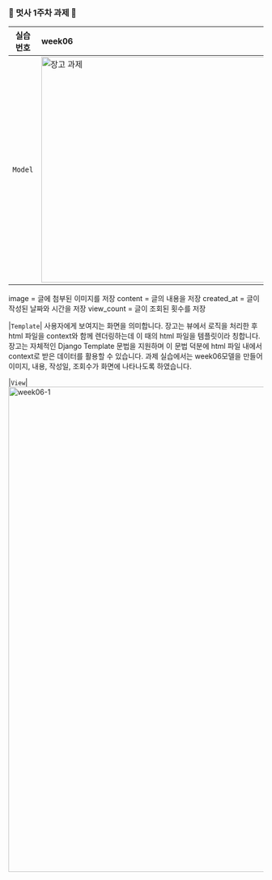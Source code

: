 <br><br>
### 🦁 멋사 1주차 과제 🦁

| 실습 <br> 번호 | week06 | 
|:------:|:------|
|`Model`|<img width="446" alt="장고 과제" src="https://github.com/Likelion-at-SMWU-12th/SeoMunJi/assets/162777421/6e6e120c-71c1-47f9-8689-0d6a0b650f2a">

image = 글에 첨부된 이미지를 저장
content = 글의 내용을 저장
created_at = 글이 작성된 날짜와 시간을 저장
view_count = 글이 조회된 횟수를 저장

|`Template`| 사용자에게 보여지는 화면을 의미합니다. 장고는 뷰에서 로직을 처리한 후 html 파일을 context와 함께 렌더링하는데 이 때의 html 파일을 템플릿이라 칭합니다. 장고는 자체적인 Django Template 문법을 지원하며 이 문법 덕분에 html 파일 내에서 context로 받은 데이터를 활용할 수 있습니다. 과제 실습에서는 week06모델을 만들어 이미지, 내용, 작성일, 조회수가 화면에 나타나도록 하였습니다. 


|`View`| <!-- 이 위치에 캡쳐본을 드래그해서 넣으면 자동으로 코드가 생겨요! --> <img width="959" alt="week06-1" src="https://github.com/Likelion-at-SMWU-12th/SeoMunJi/assets/162777421/48f10778-9287-4ed0-9b63-c975a4dd3dea">

